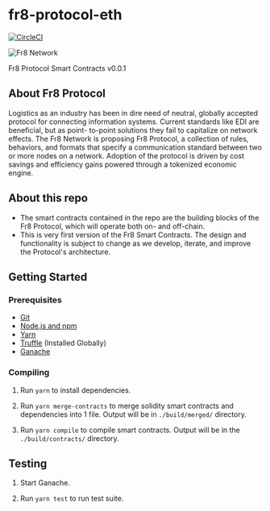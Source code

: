 # fr8-protocol-eth
[![CircleCI](https://circleci.com/gh/fr8network/fr8-protocol-eth/tree/master.svg?style=shield)](https://circleci.com/gh/fr8network/fr8-protocol-eth/tree/master)


![Fr8 Network](http://i66.tinypic.com/97ikxz.png)

Fr8 Protocol Smart Contracts v0.0.1

## About Fr8 Protocol
Logistics as an industry has been in dire need of neutral, globally accepted protocol for connecting information systems. Current standards like EDI are beneficial, but as point- to-point solutions they fail to capitalize on network effects. The Fr8 Network is proposing Fr8 Protocol, a collection of rules, behaviors, and formats that specify a communication standard between two or more nodes on a network. Adoption of the protocol is driven by cost savings and efficiency gains powered through a tokenized economic engine.

## About this repo
* The smart contracts contained in the repo are the building blocks of the Fr8 Protocol, which will operate both on- and off-chain.
* This is very first version of the Fr8 Smart Contracts. The design and functionality is subject to change as we develop, iterate, and improve the Protocol's architecture.

## Getting Started

### Prerequisites

* [Git](https://git-scm.com/)
* [Node.js and npm](https://nodejs.org/)
* [Yarn](https://yarnpkg.com/lang/en/)
* [Truffle](http://truffleframework.com/) (Installed Globally)
* [Ganache](http://truffleframework.com/ganache/)

### Compiling

1. Run `yarn` to install dependencies.

2. Run `yarn merge-contracts` to merge solidity smart contracts and dependencies into 1 file. Output will be in `./build/merged/` directory.

3. Run `yarn compile` to compile smart contracts. Output will be in the `./build/contracts/` directory.

## Testing

1. Start Ganache.

2. Run `yarn test` to run test suite.
